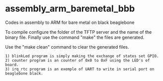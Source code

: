 # assembly_arm_baremetal_bbb
Codes in assembly to ARM for bare metal on black beaglebone

To compile configure the folder of the TFTP server and the name of the binary file. Finally use the command "make" the files are generated.

Use the "make clean" command to clear the generated files.

	1) blinkLed program is simply making the exchange of states set GPIO.
	2) counter program is an counter of 0x0 to 0xF using the LED's of board.
	3) irq_rtc program is an exemple of UART to write in serial port on beaglebone black.

